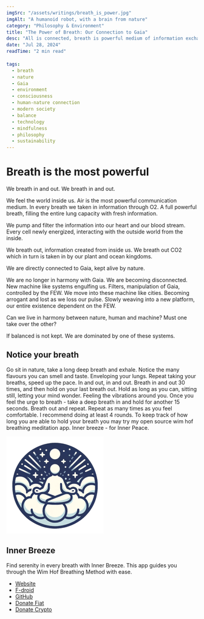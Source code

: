 ```yaml
---
imgSrc: "/assets/writings/breath_is_power.jpg"
imgAlt: "A humanoid robot, with a brain from nature"
category: "Philosophy & Environment"
title: "The Power of Breath: Our Connection to Gaia"
desc: "All is connected, breath is powerful medium of information exchange between organisms and systems."
date: "Jul 28, 2024"
readTime: "2 min read"

tags:
  - breath
  - nature
  - Gaia
  - environment
  - consciousness
  - human-nature connection
  - modern society
  - balance
  - technology
  - mindfulness
  - philosophy
  - sustainability
---
```


# Breath is the most powerful

We breath in and out. We breath in and out.

We feel the world inside us. Air is the most powerful communication medium. In every breath we taken in information through O2. A full powerful breath, filling the entire lung capacity with fresh information.

We pump and filter the information into our heart and our blood stream.
Every cell newly energized, interacting with the outside world from the inside.

We breath out, information created from inside us. We breath out CO2 which in turn is taken in by our plant and ocean kingdoms.

We are directly connected to Gaia, kept alive by nature.

We are no longer in harmony with Gaia. We are becoming disconnected. New machine like systems engulfing us. Filters, manipulation of Gaia, controlled by the FEW. We move into these machine like cities. Becoming arrogant and lost as we loss our pulse. Slowly weaving into a new platform, our entire existence dependent on the FEW.

Can we live in harmony between nature, human and machine? Must one take over the other?

If balanced is not kept. We are dominated by one of these systems.

## Notice your breath
Go sit in nature, take a long deep breath and exhale. Notice the many flavours you can smell and taste. Enveloping your lungs. Repeat taking your breaths, speed up the pace. In and out, in and out. Breath in and out 30 times, and then hold on your last breath out. Hold as long as you can, sitting still, letting your mind wonder. Feeling the vibrations around you. Once you feel the urge to breath - take a deep breath in and hold for another 15 seconds. Breath out and repeat. Repeat as many times as you feel comfortable. I recommend doing at least 4 rounds. To keep track of how long you are able to hold your breath you may try my open source wim hof breathing meditation app. Inner breeze - for Inner Peace.

![Inner Breeze Logo](../assets/inner_breeze.png)

## Inner Breeze
Find serenity in every breath with Inner Breeze. This app guides you through the Wim Hof Breathing Method with ease.
- [Website](https://inner-breeze.app)
- [F-droid](https://f-droid.org/packages/io.naox.inbe/)
- [GitHub](https://github.com/naoxio/inner_breeze)
- [Donate Fiat](https://buy.stripe.com/cN29CM5OR1xD75e28c?locale=en&__embed_source=buy_btn_1P9BKtDfOnP3YLAAG0tchOpX)
- [Donate Crypto](https://trocador.app/en/anonpay/?ticker_to=xmr&network_to=Mainnet&address=87uZdfZnt7GWaCggH42UDQ9mCf8g2c2GQ6aJNvaHREYGGH7bYAd4ESNTzHU2RWX48F3oPKJqRmpwqGnhAfWMypZ1FaHmxBW&donation=True&amount=0.1&name=Inner+Breeze&description=Thank+you+for+supporting+Inner+Breeze%21&email=waotzi@proton.me&ticker_from=xmr&network_from=Mainnet&buttonbgcolor=27355e&bgcolor=)

